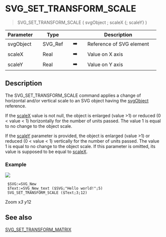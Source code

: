 <!-- SVG_SET_TRANSFORM_SCALE ( objectID ; sx ; sy )
 -> objectID (Text)
 -> sx (Real)
 -> sy (Real)-->
# SVG_SET_TRANSFORM_SCALE

> SVG_SET_TRANSFORM_SCALE ( svgObject ; scaleX {; scaleY} )

| Parameter |     | Type |     |     |     | Description |     |
| --- | --- | --- | --- | --- | --- | --- | --- |
| svgObject |     | SVG_Ref |     | ➡️ |     | Reference of SVG element |     |
| scaleX |     | Real |     | ➡️ |     | Value on X axis |     |
| scaleY |     | Real |     | ➡️ |     | Value on Y axis |     |

## Description

The SVG_SET_TRANSFORM_SCALE command applies a change of horizontal and/or vertical scale to an SVG object having the [svgObject](## "Reference of SVG element") reference.

If the [scaleX](## "Value on X axis") value is not null, the object is enlarged (value >1) or reduced (0 < value < 1) horizontally for the number of units passed. The value 1 is equal to no change to the object scale.

If the [scaleY](## "Value on Y axis") parameter is provided, the object is enlarged (value >1) or reduced (0 < value < 1) vertically for the number of units passed. The value 1 is equal to no change to the object scale. If this parameter is omitted, its value is supposed to be equal to [scaleX](## "Value on X axis").

### Example  

![](https://doc.4d.com/4Dv19/picture/194342/pict194342.en.png)

```4d
 $SVG:=SVG_New   
 $Text:=SVG_New_text ($SVG;"Hello world!";5)  
 SVG_SET_TRANSFORM_SCALE ($Text;3;12) 
```

Zoom x*3 y*12

## See also

[SVG_SET_TRANSFORM_MATRIX](SVG_SET_TRANSFORM_MATRIX.md)
